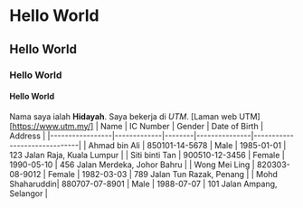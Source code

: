 # Hello World
## Hello World
### Hello World
#### Hello World

Nama saya ialah **Hidayah**. Saya bekerja di *UTM*. [Laman web UTM][https://www.utm.my/]
| Name            | IC Number   | Gender | Date of Birth | Address                      |
|-----------------|-------------|--------|---------------|------------------------------|
| Ahmad bin Ali   | 850101-14-5678 | Male   | 1985-01-01    | 123 Jalan Raja, Kuala Lumpur |
| Siti binti Tan  | 900510-12-3456 | Female | 1990-05-10    | 456 Jalan Merdeka, Johor Bahru |
| Wong Mei Ling   | 820303-08-9012 | Female | 1982-03-03    | 789 Jalan Tun Razak, Penang |
| Mohd Shaharuddin| 880707-07-8901 | Male   | 1988-07-07    | 101 Jalan Ampang, Selangor |
